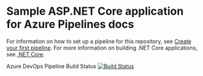 # Sample ASP.NET Core application for Azure Pipelines docs

For information on how to set up a pipeline for this repository, see [Create your first pipeline](https://docs.microsoft.com/azure/devops/pipelines/get-started-yaml?view=azure-devops).
For more information on building .NET Core applications, see [.NET Core](https://docs.microsoft.com/azure/devops/pipelines/languages/dotnet-core?view=azure-devops).

Azure DevOps Pipeline Build Status
[![Build Status](https://dev.azure.com/zunairme/UNDPDevOpsDemo/_apis/build/status/mzunair.AzureDevOpsDemo?branchName=master)](https://dev.azure.com/zunairme/UNDPDevOpsDemo/_build/latest?definitionId=6&branchName=master)
